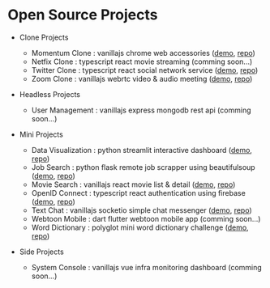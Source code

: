 # Open Source Projects

-   Clone Projects

    -   Momentum Clone : vanillajs chrome web accessories ([demo](https://toweringcloud.github.io/momentum-clone), [repo](https://github.com/toweringcloud/momentum-clone))
    -   Netfix Clone : typescript react movie streaming (comming soon...)
    -   Twitter Clone : typescript react social network service ([demo](https://nwitter-reloaded-6f54d.web.app), [repo](https://github.com/toweringcloud/twitter-clone))
    -   Zoom Clone : vanillajs webrtc video & audio meeting ([demo](https://9fnc6q-3000.csb.app), [repo](https://github.com/toweringcloud/zoom-clone))

-   Headless Projects

    -   User Management : vanillajs express mongodb rest api (comming soon...)

-   Mini Projects

    -   Data Visualization : python streamlit interactive dashboard ([demo](https://olympics-participations.streamlit.app), [repo](https://github.com/toweringcloud/data-visualization))
    -   Job Search : python flask remote job scrapper using beautifulsoup ([demo](https://pys07.toweringcloud.repl.co), [repo](https://github.com/toweringcloud/job-search))
    -   Movie Search : vanillajs react movie list & detail ([demo](https://toweringcloud.github.io/movie-search), [repo](https://github.com/toweringcloud/movie-search))
    -   OpenID Connect : typescript react authentication using firebase ([demo](), [repo](https://github.com/toweringcloud/openid-connect))
    -   Text Chat : vanillajs socketio simple chat messenger ([demo](https://jpjvwc-3000.csb.app), [repo](https://github.com/toweringcloud/text-chat))
    -   Webtoon Mobile : dart flutter webtoon mobile app (comming soon...)
    -   Word Dictionary : polyglot mini word dictionary challenge ([demo](), [repo](https://github.com/toweringcloud/word-dictionary))

-   Side Projects

    -   System Console : vanillajs vue infra monitoring dashboard (comming soon...)
